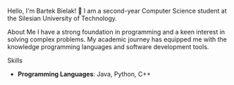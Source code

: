Hello, I'm Bartek Bielak! 👋
I am a second-year Computer Science student at the Silesian University of Technology.

About Me
I have a strong foundation in programming and a keen interest in solving complex problems. 
My academic journey has equipped me with the knowledge programming languages and software development tools.

Skills
- **Programming Languages**: Java, Python, C++






<!--
**bb305496/bb305496** is a ✨ _special_ ✨ repository because its `README.md` (this file) appears on your GitHub profile.

Here are some ideas to get you started:

- 🔭 I’m currently working on ...
- 🌱 I’m currently learning ...
- 👯 I’m looking to collaborate on ...
- 🤔 I’m looking for help with ...
- 💬 Ask me about ...
- 📫 How to reach me: ...
- 😄 Pronouns: ...
- ⚡ Fun fact: ...
-->
